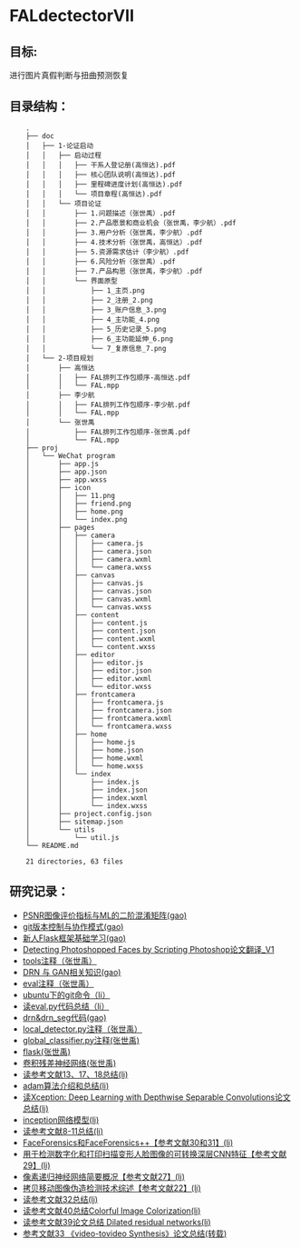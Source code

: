 # FALdectectorVII

## 目标:

进行图片真假判断与扭曲预测恢复

## 目录结构：<br>
        .
        ├── doc
        │   ├── 1-论证启动
        │   │   ├── 启动过程
        │   │   │   ├── 干系人登记册(高恒达).pdf
        │   │   │   ├── 核心团队说明(高恒达).pdf
        │   │   │   ├── 里程碑进度计划(高恒达).pdf
        │   │   │   └── 项目章程(高恒达).pdf
        │   │   └── 项目论证
        │   │       ├── 1.问题描述（张世禹）.pdf
        │   │       ├── 2.产品愿景和商业机会（张世禹，李少航）.pdf
        │   │       ├── 3.用户分析（张世禹，李少航）.pdf
        │   │       ├── 4.技术分析（张世禹，高恒达）.pdf
        │   │       ├── 5.资源需求估计（李少航）.pdf
        │   │       ├── 6.风险分析（张世禹）.pdf
        │   │       ├── 7.产品构思（张世禹，李少航）.pdf
        │   │       └── 界面原型
        │   │           ├── 1_主页.png
        │   │           ├── 2_注册_2.png
        │   │           ├── 3_账户信息_3.png
        │   │           ├── 4_主功能_4.png
        │   │           ├── 5_历史记录_5.png
        │   │           ├── 6_主功能延伸_6.png
        │   │           └── 7_复原信息_7.png
        │   └── 2-项目规划
        │       ├── 高恒达
        │       │   ├── FAL排列工作包顺序-高恒达.pdf
        │       │   └── FAL.mpp
        │       ├── 李少航
        │       │   ├── FAL排列工作包顺序-李少航.pdf
        │       │   └── FAL.mpp
        │       └── 张世禹
        │           ├── FAL排列工作包顺序-张世禹.pdf
        │           └── FAL.mpp
        ├── proj
        │   └── WeChat program
        │       ├── app.js
        │       ├── app.json
        │       ├── app.wxss
        │       ├── icon
        │       │   ├── 11.png
        │       │   ├── friend.png
        │       │   ├── home.png
        │       │   └── index.png
        │       ├── pages
        │       │   ├── camera
        │       │   │   ├── camera.js
        │       │   │   ├── camera.json
        │       │   │   ├── camera.wxml
        │       │   │   └── camera.wxss
        │       │   ├── canvas
        │       │   │   ├── canvas.js
        │       │   │   ├── canvas.json
        │       │   │   ├── canvas.wxml
        │       │   │   └── canvas.wxss
        │       │   ├── content
        │       │   │   ├── content.js
        │       │   │   ├── content.json
        │       │   │   ├── content.wxml
        │       │   │   └── content.wxss
        │       │   ├── editor
        │       │   │   ├── editor.js
        │       │   │   ├── editor.json
        │       │   │   ├── editor.wxml
        │       │   │   └── editor.wxss
        │       │   ├── frontcamera
        │       │   │   ├── frontcamera.js
        │       │   │   ├── frontcamera.json
        │       │   │   ├── frontcamera.wxml
        │       │   │   └── frontcamera.wxss
        │       │   ├── home
        │       │   │   ├── home.js
        │       │   │   ├── home.json
        │       │   │   ├── home.wxml
        │       │   │   └── home.wxss
        │       │   └── index
        │       │       ├── index.js
        │       │       ├── index.json
        │       │       ├── index.wxml
        │       │       └── index.wxss
        │       ├── project.config.json
        │       ├── sitemap.json
        │       └── utils
        │           └── util.js
        └── README.md

        21 directories, 63 files

## 研究记录：

+ [PSNR图像评价指标与ML的二阶混淆矩阵(gao)](https://blog.csdn.net/m0_43414114/article/details/110350577)
+ [git版本控制与协作模式(gao)](https://blog.csdn.net/m0_43414114/article/details/109721686)
+ [新人Flask框架基础学习(gao)](https://blog.csdn.net/m0_43414114/article/details/110348431)
+ [Detecting Photoshopped Faces by Scripting Photoshop论文翻译_V1](https://blog.csdn.net/m0_43414114/article/details/109777265)
+ [tools注释（张世禹）](https://blog.csdn.net/therain123/article/details/110003262)
+ [DRN 与 GAN相关知识(gao)](https://blog.csdn.net/m0_43414114/article/details/109952842)
+ [eval注释（张世禹）](https://blog.csdn.net/therain123/article/details/109957073)
+ [ubuntu下的git命令（li）](https://blog.csdn.net/Only_Big/article/details/109956624)
+ [读eval.py代码总结（li）](https://blog.csdn.net/Only_Big/article/details/109800580)
+ [drn&drn_seg代码(gao)](https://blog.csdn.net/m0_43414114/article/details/109984401)
+ [local_detector.py注释（张世禹）](https://blog.csdn.net/therain123/article/details/110122039)
+ [global_classifier.py注释(张世禹)](https://blog.csdn.net/therain123/article/details/110122136)
+ [flask(张世禹)](https://blog.csdn.net/therain123/article/details/110350764)
+ [卷积残差神经网络(张世禹)](https://blog.csdn.net/therain123/article/details/109957176)
+ [读参考文献13、17、18总结(li)](https://blog.csdn.net/Only_Big/article/details/110663043)
+ [adam算法介绍和总结(li)](https://blog.csdn.net/Only_Big/article/details/110660813)
+ [读Xception: Deep Learning with Depthwise Separable Convolutions论文总结(li)](https://blog.csdn.net/Only_Big/article/details/110657600)
+ [inception网络模型(li)](https://blog.csdn.net/Only_Big/article/details/110656131)
+ [读参考文献8-11总结(li)](https://blog.csdn.net/Only_Big/article/details/110654994)
+ [FaceForensics和FaceForensics++【参考文献30和31】(li)](https://blog.csdn.net/Only_Big/article/details/110823971)
+ [用于检测数字化和打印扫描变形人脸图像的可转换深层CNN特征【参考文献29】(li)](https://blog.csdn.net/Only_Big/article/details/110823677)
+ [像素递归神经网络简要概况【参考文献27】(li)](https://blog.csdn.net/Only_Big/article/details/110823601)
+ [拷贝移动图像伪造检测技术综述【参考文献22】(li)](https://blog.csdn.net/Only_Big/article/details/110823459)
+ [读参考文献32总结(li)](https://blog.csdn.net/Only_Big/article/details/110823365)
+ [读参考文献40总结Colorful Image Colorization(li)](hhttps://blog.csdn.net/Only_Big/article/details/110823322)
+ [读参考文献39论文总结 Dilated residual networks(li)](https://blog.csdn.net/Only_Big/article/details/110823241)
+ [参考文献33 《video-tovideo Synthesis》论文总结(转载)](https://blog.csdn.net/Only_Big/article/details/110821038)




